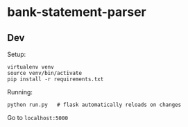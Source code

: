 # bank-statement-parser

Dev
---

Setup:

    virtualenv venv
    source venv/bin/activate
    pip install -r requirements.txt

Running:

    python run.py   # flask automatically reloads on changes

Go to  `localhost:5000`
